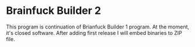 Brainfuck Builder 2
===================
This program is continuation of Brianfuck Builder 1 program. At the moment, it's closed software.
After adding first release I will embed binaries to ZIP file.